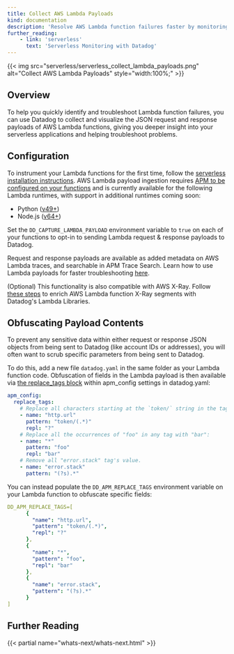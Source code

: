 ```yaml
---
title: Collect AWS Lambda Payloads
kind: documentation
description: 'Resolve AWS Lambda function failures faster by monitoring invocation payloads'
further_reading:
    - link: 'serverless'
      text: 'Serverless Monitoring with Datadog'
---
```


{{< img src="serverless/serverless_collect_lambda_payloads.png" alt="Collect AWS Lambda Payloads"  style="width:100%;" >}}

## Overview

To help you quickly identify and troubleshoot Lambda function failures, you can use Datadog to collect and visualize the JSON request and response payloads of AWS Lambda functions, giving you deeper insight into your serverless applications and helping troubleshoot problems.

## Configuration

To instrument your Lambda functions for the first time, follow the [serverless installation instructions][1]. AWS Lambda payload ingestion requires [APM to be configured on your functions][4] and is currently available for the following Lambda runtimes, with support in additional runtimes coming soon:
- Python ([v49+][2])
- Node.js ([v64+][3])

Set the `DD_CAPTURE_LAMBDA_PAYLOAD` environment variable to `true` on each of your functions to opt-in to sending Lambda request & response payloads to Datadog.

Request and response payloads are available as added metadata on AWS Lambda traces, and searchable in APM Trace Search. Learn how to use Lambda payloads for faster troubleshooting [here][6].

(Optional) This functionality is also compatible with AWS X-Ray. Follow [these steps][5] to enrich AWS Lambda function X-Ray segments with Datadog's Lambda Libraries.

## Obfuscating Payload Contents

To prevent any sensitive data within either request or response JSON objects from being sent to Datadog (like account IDs or addresses), you will often want to scrub specific parameters from being sent to Datadog.

To do this, add a new file `datadog.yaml` in the same folder as your Lambda function code. Obfuscation of fields in the Lambda payload is then available via [the replace_tags block][7] within apm_config settings in datadog.yaml:

```yaml
apm_config:
  replace_tags:
    # Replace all characters starting at the `token/` string in the tag "http.url" with "?":
    - name: "http.url"
      pattern: "token/(.*)"
      repl: "?"
    # Replace all the occurrences of "foo" in any tag with "bar":
    - name: "*"
      pattern: "foo"
      repl: "bar"
    # Remove all "error.stack" tag's value.
    - name: "error.stack"
      pattern: "(?s).*"
```

You can instead populate the `DD_APM_REPLACE_TAGS` environment variable on your Lambda function to obfuscate specific fields:

```yaml
DD_APM_REPLACE_TAGS=[
      {
        "name": "http.url",
        "pattern": "token/(.*)",
        "repl": "?"
      },
      {
        "name": "*",
        "pattern": "foo",
        "repl": "bar"
      },
      {
        "name": "error.stack",
        "pattern": "(?s).*"
      }
]
```

## Further Reading

{{< partial name="whats-next/whats-next.html" >}}

[1]: /serverless/installation
[2]: https://github.com/DataDog/datadog-lambda-python/releases/tag/v49
[3]: https://github.com/DataDog/datadog-lambda-js/releases/tag/v4.64.0
[4]: /serverless/distributed_tracing
[5]: https://docs.datadoghq.com/integrations/amazon_xray/?tab=nodejs#enriching-xray-segments-with-datadog-libraries
[6]: https://www.datadoghq.com/blog/troubleshoot-lambda-function-request-response-payloads
[7]: /tracing/setup_overview/configure_data_security/?tab=mongodb#replace-rules-for-tag-filtering